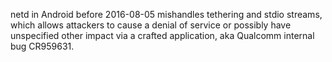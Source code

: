 netd in Android before 2016-08-05 mishandles tethering and stdio streams, which allows attackers to cause a denial of service or possibly have unspecified other impact via a crafted application, aka Qualcomm internal bug CR959631.